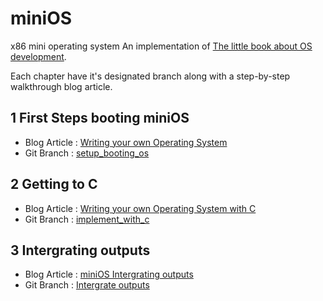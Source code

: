 # miniOS
x86 mini operating system
An implementation of [The little book about OS development](http://littleosbook.github.io/).

Each chapter have it's designated branch along with a step-by-step walkthrough blog article.

## 1 First Steps booting miniOS
* Blog Article : [Writing your own Operating System](https://medium.com/@erandachamith322/developing-a-custom-operating-system-b209e45d9c)
* Git Branch : [setup_booting_os](https://github.com/chamitheranda/miniOS/tree/settup_booting_os)

## 2 Getting to C
* Blog Article : [Writing your own Operating System with C](https://medium.com/@erandachamith322/writing-operating-system-using-c-3842ee532540)
* Git Branch : [implement_with_c](https://github.com/chamitheranda/miniOS/tree/implement_with_c)

## 3 Intergrating outputs
* Blog Article : [miniOS Intergrating outputs]( https://medium.com/@erandachamith322/minios-integrating-outputs-285380674d0)
* Git Branch : [Intergrate outputs](https://github.com/chamitheranda/miniOS/tree/integrate-output)
